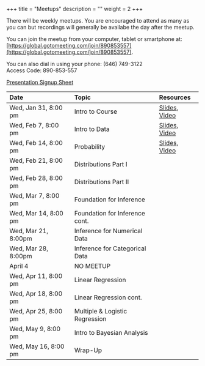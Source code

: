 +++
title = "Meetups"
description = ""
weight = 2
+++


There will be weekly meetups. You are encouraged to attend as many as you can but recordings will generally be availabe the day after the meetup.

You can join the meetup from your computer, tablet or smartphone at: [https://global.gotomeeting.com/join/890853557](https://global.gotomeeting.com/join/890853557).

You can also dial in using your phone: (646) 749-3122  
Access Code: 890-853-557


[Presentation Signup Sheet](https://docs.google.com/spreadsheets/d/16Zs__YKL76-WGqPtK_1srIOsWlI8mOmRMwmczgHLCPU/edit?usp=sharing)


Date                 | Topic                           | Resources |
:--------------------|:--------------------------------|:----------|
Wed, Jan 31, 8:00 pm | Intro to Course                 | [Slides](/slides/2018-01-31-Intro_to_Course.html), [Video](https://youtu.be/sx210soWEg0)
Wed, Feb 7, 8:00 pm  | Intro to Data                   | [Slides](/slides/2018-02-07-Intro_to_Data.html), [Video](https://youtu.be/p7vX2S7LVv4)
Wed, Feb 14, 8:00 pm | Probability                     | [Slides](/slides//2018-02-14-Probability.html), [Video](https://youtu.be/nWsa-k3vYpg)
Wed, Feb 21, 8:00 pm | Distributions Part I            | 
Wed, Feb 28, 8:00 pm | Distributions Part II           | 
Wed, Mar 7, 8:00 pm  | Foundation for Inference        | 
Wed, Mar 14, 8:00 pm | Foundation for Inference cont.  | 
Wed, Mar 21, 8:00pm  | Inference for Numerical Data    | 
Wed, Mar 28, 8:00pm  | Inference for Categorical Data  | 
April 4              | NO MEETUP                       | 
Wed, Apr 11, 8:00 pm | Linear Regression               | 
Wed, Apr 18, 8:00 pm | Linear Regression cont.         | 
Wed, Apr 25, 8:00 pm | Multiple & Logistic Regression  | 
Wed, May 9, 8:00 pm  | Intro to Bayesian Analysis      | 
Wed, May 16, 8:00 pm | Wrap-Up                         | 

